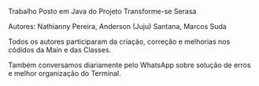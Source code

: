 Trabalho Posto em Java do Projeto Transforme-se Serasa

Autores: 
Nathianny Pereira, 
Anderson (Juju) Santana, 
Marcos Suda

Todos os autores participaram da criação, correção e melhorias nos códidos da Main e das Classes.

Também conversamos diariamente pelo WhatsApp sobre solução de erros e melhor organização do Terminal.

